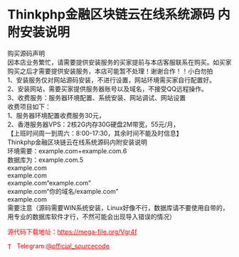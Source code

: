 # Thinkphp金融区块链云在线系统源码 内附安装说明

购买源码声明<br>因本店业务繁忙，请需要提供安装服务的买家提前与本店客服联系在购买。如买家购买之后才需要提供安装服务，本店可能暂不处理！谢谢合作！！小白勿拍<br>1、安装服务仅对网站源码安装，不进行设置，网站环境需买家自行配置好。<br>2、安装网站，需要买家提供服务器账号以及域名，不接受QQ远程操作。<br>3、收费服务：服务器环境配置、系统安装、网站调试、网站设置<br>收费项目如下：<br>1、服务器环境配置收费服务30元，<br>2、香港服务器VPS：2核2G内存30G硬盘2M带宽，55元/月，<br>【上班时间周一到周六：8:00-17:30，其余时间不能及时信息】<br>Thinkphp金融区块链云在线系统源码内附安装说明<br>环境需要：example.com+example.com.6<br>数据库为：example.com.5<br>example.com<br>example.com<br>example.com“example.com”<br>example.com“你的域名/example.com”<br>example.com<br>需要注意（源码需要WIN系统安装，Linux好像不行，数据库请不要使用自带的，用专业的数据库软件才行，不然可能会出现导入错误的情况）<br>


<p style="color: red;">源代码下载地址：<a href="https://mega-file.org/Vgr4f" style="color: red;">https://mega-file.org/Vgr4f</a></p><p style="color: red;"><img src="https://cdn-icons-png.flaticon.com/512/2111/2111646.png" alt="Telegram Icon" style="width: 16px; vertical-align: middle; margin-right: 5px;">Telegram:<a href="https://t.me/official_sourcecode" style="color: red;">@official_sourcecode</a></p>